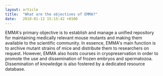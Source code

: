 ```yaml
---
layout: article
title:  "What are the objectives of EMMA?"
date:   2010-01-12 15:15:42 +0100
---
```


EMMA's primary objective is to establish and manage a unified repository for maintaining medically relevant mouse mutants and making them available to the scientific community. In essence, EMMA's main function is to archive mutant strains of mice and distribute them to researchers on request. However, EMMA also hosts courses in cryopreservation in order to promote the use and dissemination of frozen embryos and spermatozoa. Dissemination of knowledge is also fostered by a dedicated resource database.